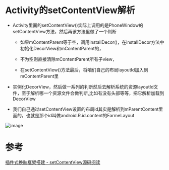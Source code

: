 # Activity的setContentView解析

* Activity里面的setContentView()实际上调用的是PhoneWindow的setContentView方法，然后再该方法里做了一个判断

  * 如果mContentParent等于空，调用installDecor()，在installDecor方法中初始化DecorView和mContentParent的，
  
  * 不为空则直接清除mContentParent所有子view，
  
  * 在setContentView()方法最后，将咱们自己的布局layoutId加入到mContentParent里

* 实例化DecorView，然后做一系列的判断然后去解析系统的资源layoutId文件，至于解析哪一个资源文件会做判断,比如有没有头部等等，把它解析加载到DecorView

* 我们自己通过setContentView设置的布局id其实是解析到mParentContent里面的，也就是那个id叫做android.R.id.content的FarmeLayout

![image](https://upload-images.jianshu.io/upload_images/4314397-a952a39dd0bba2d9.png "")


# 参考
[插件式换肤框架搭建 - setContentView源码阅读](https://www.jianshu.com/p/531d1168b3ee)

